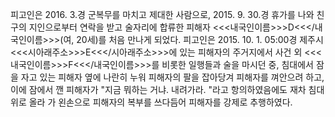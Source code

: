 피고인은 2016. 3.경 군복무를 마치고 제대한 사람으로, 2015. 9. 30.경 휴가를 나와 친구의 지인으로부터 연락을 받고 술자리에 합류한 피해자 <<<내국인이름>>>D<<</내국인이름>>>(여, 20세)를 처음 만나게 되었다.
피고인은 2015. 10. 1. 05:00경 제주시 <<<시아래주소>>>E<<</시아래주소>>>에 있는 피해자의 주거지에서 사건 외 <<<내국인이름>>>F<<</내국인이름>>>를 비롯한 일행들과 술을 마시던 중, 침대에서 잠을 자고 있는 피해자 옆에 나란히 누워 피해자의 팔을 잡아당겨 피해자를 껴안으려 하고, 이에 잠에서 깬 피해자가 "지금 뭐하는 거냐. 내려가라. "라고 항의하였음에도 재차 침대 위로 올라 가 왼손으로 피해자의 복부를 쓰다듬어 피해자를 강제로 추행하였다.